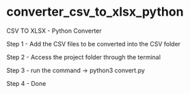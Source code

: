 # converter_csv_to_xlsx_python
CSV TO XLSX - Python Converter

Step 1 - Add the CSV files to be converted into the CSV folder

Step 2 - Access the project folder through the terminal

Step 3 - run the command -> python3 convert.py

Step 4 - Done
